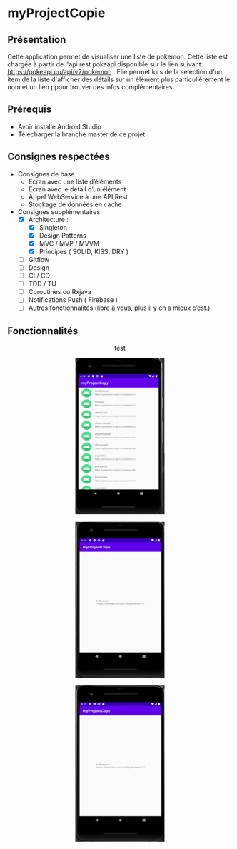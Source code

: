 # myProjectCopie

## Présentation
Cette application permet de visualiser une liste de pokemon. Cette liste est chargée à partir de l'api rest pokeapi disponible sur le lien suivant: https://pokeapi.co/api/v2/pokemon . Elle permet lors de la selection d'un item de la liste d'afficher des détails sur un élément plus particulièrement le nom et un lien ppour trouver des infos complémentaires.
## Prérequis
* Avoir installé Android Studio  
* Télécharger la branche master de ce projet
## Consignes respectées 
* Consignes de base  
  * Ecran avec une liste d’éléments  
  * Ecran avec le détail d’un élément  
  * Appel WebService à une API Rest  
  * Stockage de données en cache  
* Consignes supplémentaires  
  * [x] Architecture :  
    * [x] Singleton
    * [x] Design Patterns
    * [x] MVC / MVP / MVVM
    * [x] Principes ( SOLID, KISS, DRY )
  * [ ] Gitflow 
  * [ ] Design
  * [ ] CI / CD
  * [ ] TDD / TU
  * [ ] Coroutines ou Rxjava
  * [ ] Notifications Push ( Firebase ) 
  * [ ] Autres fonctionnalités (libre à vous, plus il y en a mieux c’est.)

## Fonctionnalités
 
<p align="center">   
test
</p>
<p align="center">
<img src="myProjectCopy_Screen/Screen_List.PNG" width="200" height="350" />
</p>
<p align="center">
<img src="myProjectCopy_Screen/Screen_ListDetail.PNG" width="200" height="350" />
</p>
<p align="center">
<img src="myProjectCopy_Screen/Screen_ListDetail.PNG" width="200" height="350" />
</p>
